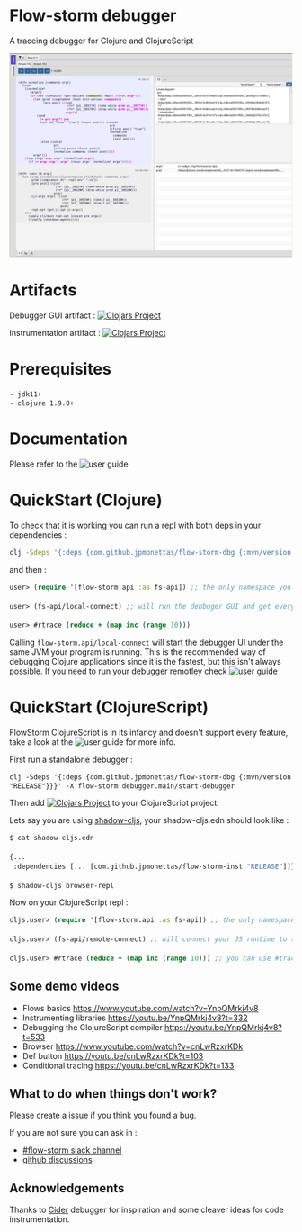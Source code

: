# Flow-storm debugger

A traceing debugger for Clojure and ClojureScript

![demo](./docs/images/screenshot.png)

# Artifacts

Debugger GUI artifact :
[![Clojars Project](https://img.shields.io/clojars/v/com.github.jpmonettas/flow-storm-dbg.svg)](https://clojars.org/com.github.jpmonettas/flow-storm-dbg)

Instrumentation artifact :
[![Clojars Project](https://img.shields.io/clojars/v/com.github.jpmonettas/flow-storm-inst.svg)](https://clojars.org/com.github.jpmonettas/flow-storm-inst)

# Prerequisites

	- jdk11+
    - clojure 1.9.0+

# Documentation

Please refer to the ![user guide]()

# QuickStart (Clojure)

To check that it is working you can run a repl with both deps in your dependencies :

```bash
clj -Sdeps '{:deps {com.github.jpmonettas/flow-storm-dbg {:mvn/version "RELEASE"} com.github.jpmonettas/flow-storm-inst {:mvn/version "RELEASE"}}}'
```

and then :

```clojure
user> (require '[flow-storm.api :as fs-api]) ;; the only namespace you need to require

user> (fs-api/local-connect) ;; will run the debbuger GUI and get everything ready

user> #rtrace (reduce + (map inc (range 10)))
```

Calling `flow-storm.api/local-connect` will start the debugger UI under the same JVM your program is running. This is the recommended way of debugging Clojure applications since it is the fastest, 
but this isn't always possible. 
If you need to run your debugger remotley check ![user guide]()

# QuickStart (ClojureScript)

FlowStorm ClojureScript is in its infancy and doesn't support every feature, take a look at the ![user guide]() for more info.

First run a standalone debugger :

```
clj -Sdeps '{:deps {com.github.jpmonettas/flow-storm-dbg {:mvn/version "RELEASE"}}}' -X flow-storm.debugger.main/start-debugger
```

Then add [![Clojars Project](https://img.shields.io/clojars/v/com.github.jpmonettas/flow-storm-inst.svg)](https://clojars.org/com.github.jpmonettas/flow-storm-inst) to your ClojureScript project.

Lets say you are using [shadow-cljs](https://clojurescript.org/tools/shadow-cljs), your shadow-cljs.edn should look like :

```bash
$ cat shadow-cljs.edn

{...
 :dependencies [... [com.github.jpmonettas/flow-storm-inst "RELEASE"]]}
 
$ shadow-cljs browser-repl 
```

Now on your ClojureScript repl :

```clojure
cljs.user> (require '[flow-storm.api :as fs-api]) ;; the only namespace you need to require

cljs.user> (fs-api/remote-connect) ;; will connect your JS runtime to the debugger via a websocket 

cljs.user> #rtrace (reduce + (map inc (range 10))) ;; you can use #trace and #rtrace like in Clojure
```

## Some demo videos

- Flows basics https://www.youtube.com/watch?v=YnpQMrkj4v8
- Instrumenting libraries https://youtu.be/YnpQMrkj4v8?t=332
- Debugging the ClojureScript compiler https://youtu.be/YnpQMrkj4v8?t=533
- Browser https://www.youtube.com/watch?v=cnLwRzxrKDk
- Def button https://youtu.be/cnLwRzxrKDk?t=103
- Conditional tracing https://youtu.be/cnLwRzxrKDk?t=133

## What to do when things don't work?

Please create a [issue](https://github.com/jpmonettas/flow-storm-debugger/issues) if you think you found a bug.

If you are not sure you can ask in :
 - [#flow-storm slack channel](https://clojurians.slack.com/archives/C03KZ3XT0CF)
 - [github discussions](https://github.com/jpmonettas/flow-storm-debugger/discussions)

## Acknowledgements

Thanks to [Cider](https://github.com/clojure-emacs/cider/) debugger for inspiration and some cleaver ideas for code instrumentation.
